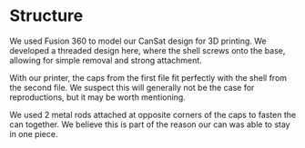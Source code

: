 # Structure

We used Fusion 360 to model our CanSat design for 3D printing. We developed a threaded design here, where the shell screws onto the base, allowing for simple removal and strong attachment.

With our printer, the caps from the first file fit perfectly with the shell from the second file. We suspect this will generally not be the case for reproductions, but it may be worth mentioning.

We used 2 metal rods attached at opposite corners of the caps to fasten the can together. We believe this is part of the reason our can was able to stay in one piece.

